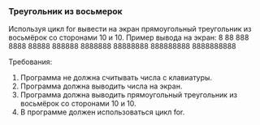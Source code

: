 
### Треугольник из восьмерок

Используя цикл for вывести на экран прямоугольный треугольник из восьмёрок со сторонами 10 и 10.
Пример вывода на экран:
8
88
888
8888
88888
888888
8888888
88888888
888888888
8888888888


Требования:
1.	Программа не должна считывать числа c клавиатуры.
2.	Программа должна выводить числа на экран.
3.	Программа должна выводить прямоугольный треугольник из восьмёрок со сторонами 10 и 10.
4.	В программе должен использоваться цикл for.


